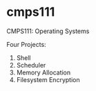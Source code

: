 cmps111
=======

CMPS111: Operating Systems

Four Projects:
1. Shell
2. Scheduler
3. Memory Allocation
4. Filesystem Encryption
